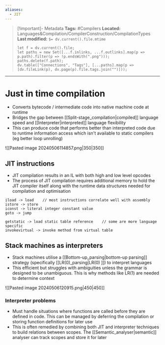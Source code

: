 ```yaml
---
aliases:
  - JIT
---
```


> [!important]- Metadata
> **Tags:** #Compilers 
> **Located:** Languages&Compilation/CompilerConstruction/CompilationTypes
> **Last modified:** `$= dv.current().file.mtime`
> ```dataviewjs
> let f = dv.current().file;
> let paths = new Set([...f.inlinks, ...f.outlinks].map(p => p.path).filter(p => !p.endsWith(".png")));
> paths.delete(f.path);
> dv.table(["Connections", "Tags"], [...paths].map(p => [dv.fileLink(p), dv.page(p).file.tags.join("")]));
> ```

___
# Just in time compilation
- Converts bytecode / intermediate code into native machine code at runtime 
- Bridges the gap between [[Split-stage_compilation|compiled]] language speed and [[Interpreter|interpreted]] language flexibility
- This can produce code that performs better than interpreted code due to runtime information access which isn't available to static compilers (eg better loop unrolling)

![[Pasted image 20240506114857.png|350|350]]

## JIT instructions
- JIT compilation results in an IL with both high and low level opcodes 
- The process of JIT compilation requires additional memory to hold the JIT compiler itself along with the runtime data structures needed for compilation and optimisation

```
iload -> load    // most instructions correlate well with assembly
istore -> store
iconst -> literal integer constant value
goto -> jump

getstatic -> load static table reference    // some are more language specific
invokevirtual -> invoke method from virtual table
```

## Stack machines as interpreters
- Stack machines utilise a [[Bottom-up_parsing|bottom-up parsing]] strategy (specifically [[LR(0)_parsing|LR(0) ]]) to interpret languages 
- This efficient but struggles with ambiguities unless the grammar is designed to be unambiguous. This is why methods like LR(1) are needed to determine context

![[Pasted image 20240506120915.png|450|450]]
### Interpreter problems
- Must handle situations where functions are called before they are defined in code. This can be managed by deferring the compilation or storing function definitions for later use
- This is often remedied by combining both JIT and interpreter techniques to build relations between scopes. The [[Semantic_analyser|semantic]] analyser can track scopes and store it for later
